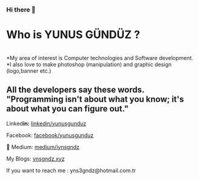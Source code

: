 ### Hi there 👋
<h1>Who is YUNUS GÜNDÜZ ?</h1>
 <br>*My area of interest is Computer technologies and Software development.
<br>
 *I also love to make photoshop (manipulation) and graphic design (logo,banner etc.) 
<h2>All the developers say these words.<br>
 "Programming isn't about what you know; it's about what you can figure out."</h2>

<p>Linked<b>in:</b> <a href="https://www.linkedin.com/in/yunusgunduz/">linkedin/yunusgunduz</a></p>
<p>Facebook:   <a href="http://fb.com/gndzyunus">facebook/yunusgunduz</a></p>
<p> 💬 Medium: <a href="https://medium.com/@iynsgndz">medium/iynsgndz</a></p>
<p>My Blogs:  <a href="http://ynsgndz.xyz/">ynsgndz.xyz</a></p>
<p> If you want to reach me : yns3gndz@hotmail.com.tr</p>
<!--
**ynsgndz/ynsgndz** is a ✨ _special_ ✨ repository because its `README.md` (this file) appears on your GitHub profile.

Here are some ideas to get you started:

- 🔭 I’m currently working on ...
- 🌱 I’m currently learning ...
- 👯 I’m looking to collaborate on ...
- 🤔 I’m looking for help with ...
- 💬 Ask me about ...
- 📫 How to reach me: ...
- 😄 Pronouns: ...
-  Fun fact: ...
-->
